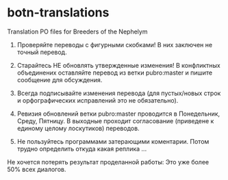 # botn-translations
Translation PO files for Breeders of the Nephelym

1. Проверяйте переводы с фигурными скобками! В них заключен не точный перевод.

2. Старайтесь НЕ обновлять утвержденные изменения! В конфликтных объединених оставляйте перевод из ветки pubro:master и пишите сообщение для обсуждения.

3. Всегда подписывайте изменения перевода (для пустых/новых строк и орфографических исправлений это не обязательно).

3. Ревизия обновлений ветки pubro:master проводится в Понедельник, Среду, Пятницу.
   В выходные проходит согласование (приведене к единому целому лоскутиков) переводов.

4. Не пользуйтесь программами затерающими коментарии. Потом трудно определить откуда какая реплика ...

Не хочется потерять результат проделанной работы: Это уже более 50% всех диалогов.
